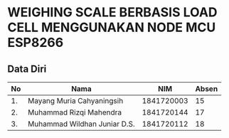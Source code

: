 # WEIGHING SCALE BERBASIS LOAD CELL MENGGUNAKAN NODE MCU ESP8266

## Data Diri
| No | Nama | NIM | Absen |
|--|--|--|--|
| 1. | Mayang Muria Cahyaningsih | 1841720003 | 15 |
| 2. | Muhammad Rizqi Mahendra | 1841720144 | 17 |
| 3. | Muhammad Wildhan Juniar D.S. | 1841720112| 18 |

